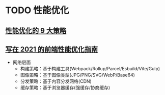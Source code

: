 # TODO 性能优化

## [性能优化的 9 大策略](https://juejin.cn/post/6981673766178783262#heading-1)

## [写在 2021 的前端性能优化指南](https://juejin.cn/post/7020212914020302856#heading-2)

- 网络层面
  - 构建策略：基于构建工具(Webpack/Rollup/Parcel/Esbuild/Vite/Gulp)
  - 图像策略：基于图像类型(JPG/PNG/SVG/WebP/Base64)
  - 分发策略：基于内容分发网络(CDN)
  - 缓存策略：基于浏览器缓存(强缓存/协商缓存)
